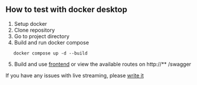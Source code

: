 ## How to test with docker desktop

1) Setup docker
2) Clone repository
3) Go to project directory
4) Build and run docker compose

```shell
   docker compose up -d --build
```

5) Build and use [frontend](https://github.com/dotflopp/razdor-frontend) or view the available routes on http://**
   /swagger

If you have any issues with live streaming, please [write it](https://github.com/dotflopp/Razdor.Backend/issues)